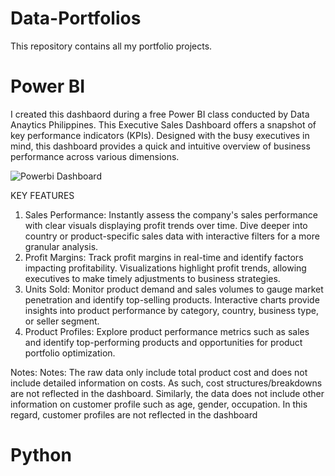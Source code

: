 # Data-Portfolios
This repository contains all my portfolio projects.

# Power BI
I created this dashbaord during a free Power BI class conducted by Data Anaytics Philippines. This Executive Sales Dashboard offers a snapshot of key performance indicators (KPIs). Designed with the busy executives in mind, this dashboard provides a quick and intuitive overview of business performance across various dimensions.

![Powerbi Dashboard](https://github.com/Raychpt/Data-Portfolios/assets/153330953/2791892d-dd9c-4f90-ac50-5d54d9de5767)



KEY FEATURES
1.	Sales Performance: Instantly assess the company's sales performance with clear visuals displaying profit trends over time. Dive deeper into country or product-specific sales data with interactive filters for a more granular analysis.
2.	Profit Margins: Track profit margins in real-time and identify factors impacting profitability. Visualizations highlight profit trends, allowing executives to make timely adjustments to business strategies.
3.	Units Sold: Monitor product demand and sales volumes to gauge market penetration and identify top-selling products. Interactive charts provide insights into product performance by category, country, business type, or seller segment.
4.	Product Profiles: Explore product performance metrics such as sales and identify top-performing products and opportunities for product portfolio optimization.

Notes: Notes: The raw data only include total product cost and does not include detailed information on costs. As such, cost structures/breakdowns are not reflected in the dashboard. Similarly, the data does not include other information on customer profile such as age, gender, occupation. In this regard, customer profiles are not reflected in the dashboard

# Python
